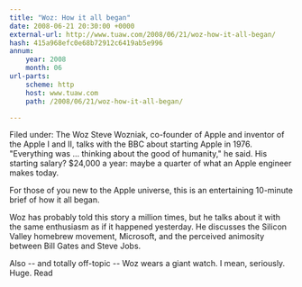 ```yaml
---
title: "Woz: How it all began"
date: 2008-06-21 20:30:00 +0000
external-url: http://www.tuaw.com/2008/06/21/woz-how-it-all-began/
hash: 415a968efc0e68b72912c6419ab5e996
annum:
    year: 2008
    month: 06
url-parts:
    scheme: http
    host: www.tuaw.com
    path: /2008/06/21/woz-how-it-all-began/

---
```


Filed under: The Woz
Steve Wozniak, co-founder of Apple and inventor of the Apple I and II, talks with the BBC about starting Apple in 1976. "Everything was ... thinking about the good of humanity," he said. His starting salary? $24,000 a year: maybe a quarter of what an Apple engineer makes today. 

For those of you new to the Apple universe, this is an entertaining 10-minute brief of how it all began. 

Woz has probably told this story a million times, but he talks about it with the same enthusiasm as if it happened yesterday. He discusses the Silicon Valley homebrew movement, Microsoft, and the perceived animosity between Bill Gates and Steve Jobs.

Also -- and totally off-topic -- Woz wears a giant watch. I mean, seriously. Huge.
Read
